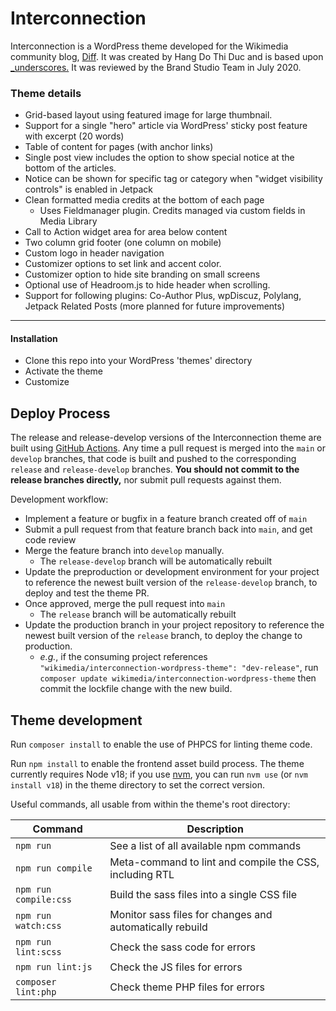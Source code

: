 # Interconnection

Interconnection is a WordPress theme developed for the Wikimedia community blog, [Diff](https://diff.wikimedia.org). It was created by Hang Do Thi Duc and is based upon [_underscores.](https://underscores.me/) It was reviewed by the Brand Studio Team in July 2020. 

### Theme details
* Grid-based layout using featured image for large thumbnail.
* Support for a single "hero" article via WordPress' sticky post feature with excerpt (20 words)
* Table of content for pages (with anchor links)
* Single post view includes the option to show special notice at the bottom of the articles. 
 * Notice can be shown for specific tag or category when "widget visibility controls" is enabled in Jetpack
* Clean formatted media credits at the bottom of each page
  * Uses Fieldmanager plugin. Credits managed via custom fields in Media Library
* Call to Action widget area for area below content
* Two column grid footer (one column on mobile)
* Custom logo in header navigation
* Customizer options to set link and accent color. 
* Customizer option to hide site branding on small screens
* Optional use of Headroom.js to hide header when scrolling. 
* Support for following plugins: Co-Author Plus, wpDiscuz, Polylang, Jetpack Related Posts (more planned for future improvements)

---------------
#### Installation
* Clone this repo into your WordPress 'themes' directory
* Activate the theme
* Customize

Deploy Process
---------------
The release and release-develop versions of the Interconnection theme are built using [GitHub Actions](https://github.com/features/actions). Any time a pull request is merged into the `main` or `develop` branches, that code is built and pushed to the corresponding `release` and `release-develop` branches. **You should not commit to the release branches directly,** nor submit pull requests against them.

Development workflow:

- Implement a feature or bugfix in a feature branch created off of `main`
- Submit a pull request from that feature branch back into `main`, and get code review
- Merge the feature branch into `develop` manually.
  - The `release-develop` branch will be automatically rebuilt
- Update the preproduction or development environment for your project to reference the newest built version of the `release-develop` branch, to deploy and test the theme PR.
- Once approved, merge the pull request into `main`
  - The `release` branch will be automatically rebuilt
- Update the production branch in your project repository to reference the newest built version of the `release` branch, to deploy the change to production.
  - _e.g._, if the consuming project references `"wikimedia/interconnection-wordpress-theme": "dev-release"`, run `composer update wikimedia/interconnection-wordpress-theme` then commit the lockfile change with the new build.

## Theme development

Run `composer install` to enable the use of PHPCS for linting theme code.

Run `npm install` to enable the frontend asset build process. The theme currently requires Node v18; if you use [nvm](https://github.com/nvm-sh/nvm), you can run `nvm use` (or `nvm install v18`) in the theme directory to set the correct version.

Useful commands, all usable from within the theme's root directory:

 Command                   | Description
-------------------------- | --------------------------------------------------------
`npm run`                  | See a list of all available npm commands
`npm run compile`          | Meta-command to lint and compile the CSS, including RTL
`npm run compile:css`      | Build the sass files into a single CSS file
`npm run watch:css`        | Monitor sass files for changes and automatically rebuild
`npm run lint:scss`        | Check the sass code for errors
`npm run lint:js`          | Check the JS files for errors
`composer lint:php`        | Check theme PHP files for errors

